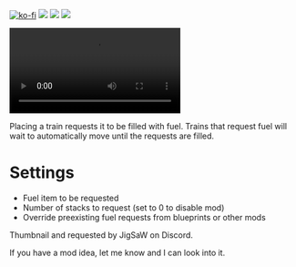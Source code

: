 [![ko-fi](https://img.shields.io/badge/Ko--fi-Donate%20-hotpink?logo=kofi&logoColor=white&style=for-the-badge)](https://ko-fi.com/protocol1903) [![](https://img.shields.io/badge/dynamic/json?color=orange&label=Factorio&query=downloads_count&suffix=%20downloads&url=https%3A%2F%2Fmods.factorio.com%2Fapi%2Fmods%2Fbuilding-trains-requests-fuel&style=for-the-badge)](https://mods.factorio.com/mod/building-trains-requests-fuel) [![](https://img.shields.io/badge/Discord-Community-blue?style=for-the-badge)](https://discord.gg/K3fXMGVc4z) [![](https://img.shields.io/badge/Github-Source-green?style=for-the-badge)](https://github.com/protocol-1903/building-trains-requests-fuel)

![DemoVideo](https://github.com/protocol-1903/building-trains-requests-fuel/blob/main/showcase.mp4?raw=true)

Placing a train requests it to be filled with fuel. Trains that request fuel will wait to automatically move until the requests are filled.

# Settings
- Fuel item to be requested
- Number of stacks to request (set to 0 to disable mod)
- Override preexisting fuel requests from blueprints or other mods

Thumbnail and requested by JigSaW on Discord.

If you have a mod idea, let me know and I can look into it.